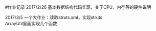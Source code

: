 #作业记录
2017/2/26
基本数据结构代码实现，关于CPU，内存等的硬件说明

2017/3/5
一个大作业：读取struts.xml，实现struts</br>
ArrayUtil里面实现几个函数
